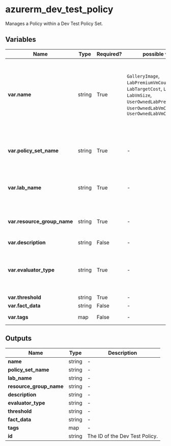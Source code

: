 # azurerm_dev_test_policy

Manages a Policy within a Dev Test Policy Set.

## Variables

| Name | Type | Required? |  possible values |  Description |
| ---- | ---- | --------- |  ----------- | ----------- |
| **var.name** | string | True | `GalleryImage`, `LabPremiumVmCount`, `LabTargetCost`, `LabVmCount`, `LabVmSize`, `UserOwnedLabPremiumVmCount`, `UserOwnedLabVmCount`, `UserOwnedLabVmCountInSubnet`  |  Specifies the name of the Dev Test Policy. Possible values are `GalleryImage`, `LabPremiumVmCount`, `LabTargetCost`, `LabVmCount`, `LabVmSize`, `UserOwnedLabPremiumVmCount`, `UserOwnedLabVmCount` and `UserOwnedLabVmCountInSubnet`. Changing this forces a new resource to be created. | 
| **var.policy_set_name** | string | True | -  |  Specifies the name of the Policy Set within the Dev Test Lab where this policy should be created. Changing this forces a new resource to be created. | 
| **var.lab_name** | string | True | -  |  Specifies the name of the Dev Test Lab in which the Policy should be created. Changing this forces a new resource to be created. | 
| **var.resource_group_name** | string | True | -  |  The name of the resource group in which the Dev Test Lab resource exists. Changing this forces a new resource to be created. | 
| **var.description** | string | False | -  |  A description for the Policy. | 
| **var.evaluator_type** | string | True | -  |  The Evaluation Type used for this Policy. Possible values include: 'AllowedValuesPolicy', 'MaxValuePolicy'. Changing this forces a new resource to be created. | 
| **var.threshold** | string | True | -  |  The Threshold for this Policy. | 
| **var.fact_data** | string | False | -  |  The Fact Data for this Policy. | 
| **var.tags** | map | False | -  |  A mapping of tags to assign to the resource. | 



## Outputs

| Name | Type | Description |
| ---- | ---- | --------- | 
| **name** | string  | - | 
| **policy_set_name** | string  | - | 
| **lab_name** | string  | - | 
| **resource_group_name** | string  | - | 
| **description** | string  | - | 
| **evaluator_type** | string  | - | 
| **threshold** | string  | - | 
| **fact_data** | string  | - | 
| **tags** | map  | - | 
| **id** | string  | The ID of the Dev Test Policy. | 